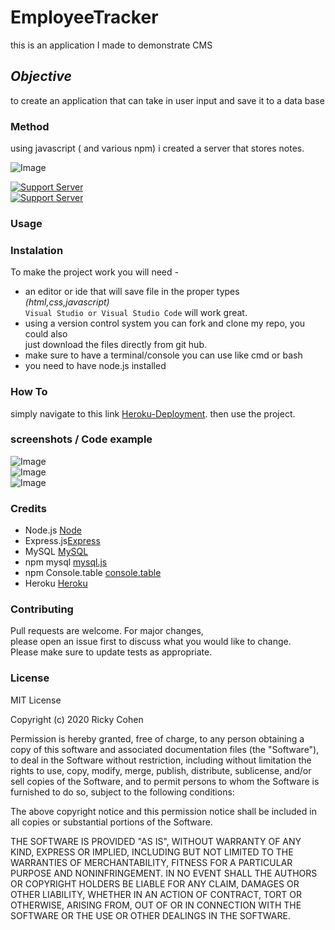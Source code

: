 # EmployeeTracker
this is an application I made to demonstrate CMS

## *Objective* 
to create an application that can take in user input and save it to a data base

### Method
using javascript  ( and various npm) i created a server that stores notes.



![Image](https://img.shields.io/badge/languages-html%20%7C%20css%20%7C%20javascript-blue)<br>

[![Support Server](https://img.shields.io/discord/758849764959191071.svg?color=7289da&label=UofMcohort&logo=discord&style=flat-square)](https://discord.gg/HaWKVB6)<br>
[![Support Server](https://img.shields.io/discord/568508644669390905.svg?color=7289da&label=Personal&logo=discord&style=pastic)](https://discord.gg/Sj6HrJQ)



### Usage 


### Instalation
To make the project work you will need -
* an editor or ide that will save file in the proper types *(html,css,javascript)* <br>
`Visual Studio or Visual Studio Code` will work great.
* using a version control system you can fork and clone my repo, you could also<br>
just download the files directly from git hub.
* make sure to have a terminal/console you can use like cmd or bash
* you need to have node.js installed

### How To
simply navigate to this link [Heroku-Deployment](https://evening-lowlands-51185.herokuapp.com/).
then use the project.

### screenshots / Code example
![Image](.PNG "home page")<br>
![Image](.PNG "main use page")<br>
![Image](.PNG "app.post")



### Credits
* Node.js [Node](https://nodejs.org/en/)
* Express.js[Express](https://expressjs.com/)
* MySQL [MySQL](https://www.mysql.com/)
* npm mysql [mysql.js](https://www.npmjs.com/package/mysql)
* npm Console.table [console.table](https://www.npmjs.com/package/console.table)
* Heroku [Heroku](https://www.heroku.com/)


### Contributing
Pull requests are welcome. For major changes,<br>
please open an issue first to discuss what you would like to change.<br>
 Please make sure to update tests as appropriate.


### License

MIT License

Copyright (c) 2020 Ricky Cohen

Permission is hereby granted, free of charge, to any person obtaining a copy
of this software and associated documentation files (the "Software"), to deal
in the Software without restriction, including without limitation the rights
to use, copy, modify, merge, publish, distribute, sublicense, and/or sell
copies of the Software, and to permit persons to whom the Software is
furnished to do so, subject to the following conditions:

The above copyright notice and this permission notice shall be included in all
copies or substantial portions of the Software.

THE SOFTWARE IS PROVIDED "AS IS", WITHOUT WARRANTY OF ANY KIND, EXPRESS OR
IMPLIED, INCLUDING BUT NOT LIMITED TO THE WARRANTIES OF MERCHANTABILITY,
FITNESS FOR A PARTICULAR PURPOSE AND NONINFRINGEMENT. IN NO EVENT SHALL THE
AUTHORS OR COPYRIGHT HOLDERS BE LIABLE FOR ANY CLAIM, DAMAGES OR OTHER
LIABILITY, WHETHER IN AN ACTION OF CONTRACT, TORT OR OTHERWISE, ARISING FROM,
OUT OF OR IN CONNECTION WITH THE SOFTWARE OR THE USE OR OTHER DEALINGS IN THE
SOFTWARE.

   